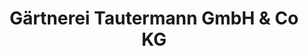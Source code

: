 ---
title: "Gärtnerei Tautermann GmbH & Co KG"
url: /schwarzach-im-pongau/gaertnerei-tautermann-gmbh-und-co-kg/
shop: Garten-Center
---
